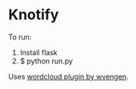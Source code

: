 # Knotify

To run:
1. Install flask
2. $ python run.py

Uses [wordcloud plugin by wvengen](https://github.com/wvengen/d3-wordcloud).